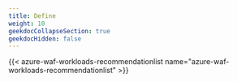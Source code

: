 ```yaml
---
title: Define
weight: 10
geekdocCollapseSection: true
geekdocHidden: false
---
```


{{< azure-waf-workloads-recommendationlist name="azure-waf-workloads-recommendationlist" >}}
